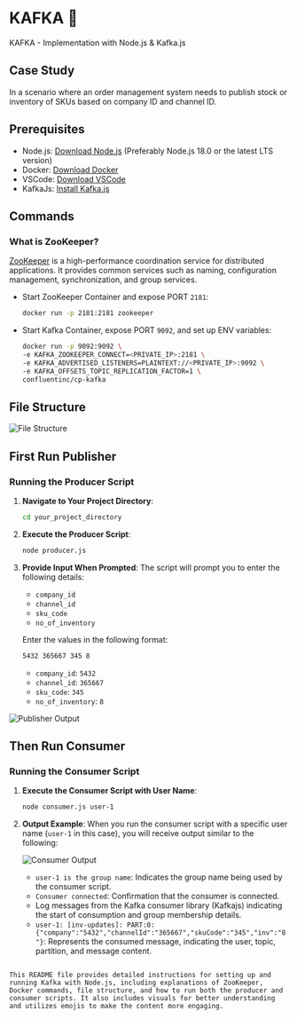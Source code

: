 # KAFKA 🚀
KAFKA - Implementation with Node.js & Kafka.js

## Case Study
In a scenario where an order management system needs to publish stock or inventory of SKUs based on company ID and channel ID.

## Prerequisites

- Node.js: [Download Node.js](https://nodejs.org/en) (Preferably Node.js 18.0 or the latest LTS version)
- Docker: [Download Docker](https://www.docker.com)
- VSCode: [Download VSCode](https://code.visualstudio.com)
- KafkaJs: [Install Kafka.js](https://kafka.js.org/)

## Commands

### What is ZooKeeper?

[ZooKeeper](https://zookeeper.apache.org/doc/current/index.html) is a high-performance coordination service for distributed applications. It provides common services such as naming, configuration management, synchronization, and group services.

- Start ZooKeeper Container and expose PORT `2181`:
  ```bash
  docker run -p 2181:2181 zookeeper
  ```

- Start Kafka Container, expose PORT `9092`, and set up ENV variables:
  ```bash
  docker run -p 9092:9092 \
  -e KAFKA_ZOOKEEPER_CONNECT=<PRIVATE_IP>:2181 \
  -e KAFKA_ADVERTISED_LISTENERS=PLAINTEXT://<PRIVATE_IP>:9092 \
  -e KAFKA_OFFSETS_TOPIC_REPLICATION_FACTOR=1 \
  confluentinc/cp-kafka
  ```

## File Structure

![File Structure](https://github.com/TravelXML/KAFKA/assets/8361967/a07c9f9e-69b9-42d6-a2e6-787364608247)

## First Run Publisher

### Running the Producer Script

1. **Navigate to Your Project Directory**:
   ```sh
   cd your_project_directory
   ```

2. **Execute the Producer Script**:
   ```sh
   node producer.js
   ```

3. **Provide Input When Prompted**:
   The script will prompt you to enter the following details:
   - `company_id`
   - `channel_id`
   - `sku_code`
   - `no_of_inventory`

   Enter the values in the following format:
   ```sh
   5432 365667 345 8
   ```

   - `company_id`: `5432`
   - `channel_id`: `365667`
   - `sku_code`: `345`
   - `no_of_inventory`: `8`

![Publisher Output](https://github.com/TravelXML/KAFKA/assets/8361967/49018263-0863-4c64-9fb0-fd88b111f3bb)

## Then Run Consumer

### Running the Consumer Script

1. **Execute the Consumer Script with User Name**:
   ```sh
   node consumer.js user-1
   ```

2. **Output Example**:
   When you run the consumer script with a specific user name (`user-1` in this case), you will receive output similar to the following:

   ![Consumer Output](https://github.com/TravelXML/KAFKA/assets/8361967/cb738745-8263-4208-b6a5-bc54794bb973)

   - `user-1 is the group name`: Indicates the group name being used by the consumer script.
   - `Consumer connected`: Confirmation that the consumer is connected.
   - Log messages from the Kafka consumer library (Kafkajs) indicating the start of consumption and group membership details.
   - `user-1: [inv-updates]: PART:0: {"company":"5432","channelId":"365667","skuCode":"345","inv":"8"}`: Represents the consumed message, indicating the user, topic, partition, and message content.

```

This README file provides detailed instructions for setting up and running Kafka with Node.js, including explanations of ZooKeeper, Docker commands, file structure, and how to run both the producer and consumer scripts. It also includes visuals for better understanding and utilizes emojis to make the content more engaging.
